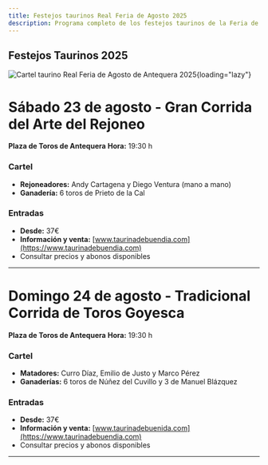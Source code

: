 ```yaml
---
title: Festejos taurinos Real Feria de Agosto 2025
description: Programa completo de los festejos taurinos de la Feria de Agosto 2025 en Antequera. Corrida de rejoneo y corrida goyesca.
---
```


## Festejos Taurinos 2025

![Cartel taurino Real Feria de Agosto de Antequera 2025](https://storage.googleapis.com/qultura-ficheros/eventos/1b5fc8de-bff9-46f4-9b8a-019e26a53d97.jpg){loading="lazy"}

# <i class="fa-solid fa-person-rays"></i> Sábado 23 de agosto - Gran Corrida del Arte del Rejoneo

**<i class="fa-solid fa-location-dot"></i> Plaza de Toros de Antequera**
**<i class="fa-solid fa-clock"></i> Hora:** 19:30 h

### Cartel
- **Rejoneadores:** Andy Cartagena y Diego Ventura (mano a mano)
- **Ganadería:** 6 toros de Prieto de la Cal

### <i class="fa-solid fa-ticket"></i> Entradas
- **Desde:** 37€
- **Información y venta:** [www.taurinadebuendia.com](https://www.taurinadebuendia.com)
- Consultar precios y abonos disponibles

---

# <i class="fa-solid fa-masks-theater"></i> Domingo 24 de agosto - Tradicional Corrida de Toros Goyesca

**<i class="fa-solid fa-location-dot"></i> Plaza de Toros de Antequera**
**<i class="fa-solid fa-clock"></i> Hora:** 19:30 h

### Cartel
- **Matadores:** Curro Díaz, Emilio de Justo y Marco Pérez
- **Ganaderías:** 6 toros de Núñez del Cuvillo y 3 de Manuel Blázquez

### <i class="fa-solid fa-ticket"></i> Entradas
- **Desde:** 37€
- **Información y venta:** [www.taurinadebuenida.com](https://www.taurinadebuendia.com)
- Consultar precios y abonos disponibles

---
